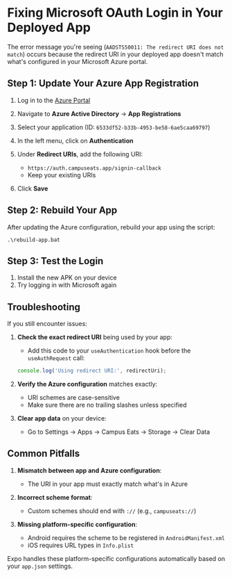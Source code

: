 # Fixing Microsoft OAuth Login in Your Deployed App

The error message you're seeing (`AADSTS50011: The redirect URI does not match`) occurs because the redirect URI in your deployed app doesn't match what's configured in your Microsoft Azure portal.

## Step 1: Update Your Azure App Registration

1. Log in to the [Azure Portal](https://portal.azure.com)

2. Navigate to **Azure Active Directory** → **App Registrations**

3. Select your application (ID: `6533df52-b33b-4953-be58-6ae5caa69797`)

4. In the left menu, click on **Authentication**

5. Under **Redirect URIs**, add the following URI:
   - `https://auth.campuseats.app/signin-callback`
   - Keep your existing URIs

6. Click **Save**

## Step 2: Rebuild Your App

After updating the Azure configuration, rebuild your app using the script:

```
.\rebuild-app.bat
```

## Step 3: Test the Login

1. Install the new APK on your device
2. Try logging in with Microsoft again

## Troubleshooting

If you still encounter issues:

1. **Check the exact redirect URI** being used by your app:
   - Add this code to your `useAuthentication` hook before the `useAuthRequest` call:
   ```javascript
   console.log('Using redirect URI:', redirectUri);
   ```

2. **Verify the Azure configuration** matches exactly:
   - URI schemes are case-sensitive
   - Make sure there are no trailing slashes unless specified

3. **Clear app data** on your device:
   - Go to Settings → Apps → Campus Eats → Storage → Clear Data

## Common Pitfalls

1. **Mismatch between app and Azure configuration**:
   - The URI in your app must exactly match what's in Azure

2. **Incorrect scheme format**:
   - Custom schemes should end with `://` (e.g., `campuseats://`)

3. **Missing platform-specific configuration**:
   - Android requires the scheme to be registered in `AndroidManifest.xml`
   - iOS requires URL types in `Info.plist`

Expo handles these platform-specific configurations automatically based on your `app.json` settings.

